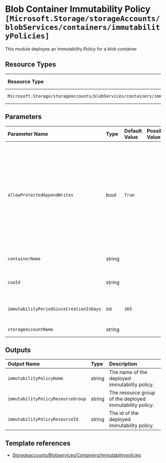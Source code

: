 # Blob Container Immutability Policy `[Microsoft.Storage/storageAccounts/blobServices/containers/immutabilityPolicies]`

This module deployes an Immutability Policy for a blob container

## Resource Types

| Resource Type | Api Version |
| :-- | :-- |
| `Microsoft.Storage/storageAccounts/blobServices/containers/immutabilityPolicies` | 2019-06-01 |

## Parameters

| Parameter Name | Type | Default Value | Possible Values | Description |
| :-- | :-- | :-- | :-- | :-- |
| `allowProtectedAppendWrites` | bool | `True` |  | This property can only be changed for unlocked time-based retention policies. When enabled, new blocks can be written to an append blob while maintaining immutability protection and compliance. Only new blocks can be added and any existing blocks cannot be modified or deleted. This property cannot be changed with ExtendImmutabilityPolicy API |
| `containerName` | string |  |  | Required. Name of the container to apply the policy to |
| `cuaId` | string |  |  | Optional. Customer Usage Attribution id (GUID). This GUID must be previously registered |
| `immutabilityPeriodSinceCreationInDays` | int | `365` |  | The immutability period for the blobs in the container since the policy creation, in days. |
| `storageAccountName` | string |  |  | Required. Name of the Storage Account. |

## Outputs

| Output Name | Type | Description |
| :-- | :-- | :-- |
| `immutabilityPolicyName` | string | The name of the deployed immutability policy. |
| `immutabilityPolicyResourceGroup` | string | The resource group of the deployed immutability policy. |
| `immutabilityPolicyResourceId` | string | The id of the deployed immutability policy. |

## Template references

- [Storageaccounts/Blobservices/Containers/Immutabilitypolicies](https://docs.microsoft.com/en-us/azure/templates/Microsoft.Storage/2019-06-01/storageAccounts/blobServices/containers/immutabilityPolicies)
